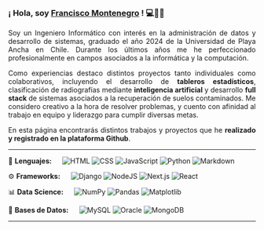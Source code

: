 ### ¡ Hola, soy [Francisco Montenegro](https://github.com/fcomontsep) ! 💻💾👋
<div align="justify">
Soy un Ingeniero Informático con interés en la administración de datos y desarrollo de sistemas, graduado el año 2024 de la Universidad de Playa Ancha en Chile. Durante los últimos años me he perfeccionado profesionalmente en campos asociados a la informática y la computación.</p>

Como experiencias destaco distintos proyectos tanto individuales como colaborativos, incluyendo el desarrollo de **tableros estadísticos**, clasificación de radiografías mediante **inteligencia artificial** y desarrollo **full stack** de sistemas asociados a la recuperación de suelos contaminados. Me considero creativo a la hora de resolver problemas, y cuento con afinidad al trabajo en equipo y liderazgo para cumplir diversas metas.

En esta página encontrarás distintos trabajos y proyectos que he **realizado y registrado en la plataforma Github**.
<hr>
</div>

💬 **Lenguajes:** &emsp; ![HTML](https://img.shields.io/badge/HTML-%23E34F26.svg?logo=html5&logoColor=white)
![CSS](https://img.shields.io/badge/CSS-639?logo=css&logoColor=fff)
![JavaScript](https://img.shields.io/badge/JavaScript-F7DF1E?logo=javascript&logoColor=000)
![Python](https://img.shields.io/badge/Python-3776AB?logo=python&logoColor=fff)
![Markdown](https://img.shields.io/badge/Markdown-%23000000.svg?logo=markdown&logoColor=white)

⚙️ **Frameworks:** &emsp; ![Django](https://img.shields.io/badge/Django-%23092E20.svg?logo=django&logoColor=white)
![NodeJS](https://img.shields.io/badge/Node.js-6DA55F?logo=node.js&logoColor=white)
![Next.js](https://img.shields.io/badge/Next.js-black?logo=next.js&logoColor=white)
![React](https://img.shields.io/badge/React-%2320232a.svg?logo=react&logoColor=%2361DAFB)

📊 **Data Science:** &emsp; ![NumPy](https://img.shields.io/badge/NumPy-4DABCF?logo=numpy&logoColor=fff)
![Pandas](https://img.shields.io/badge/Pandas-150458?logo=pandas&logoColor=fff)
![Matplotlib](https://custom-icon-badges.demolab.com/badge/Matplotlib-71D291?logo=matplotlib&logoColor=fff)

📝 **Bases de Datos:** &emsp; ![MySQL](https://img.shields.io/badge/MySQL-4479A1?logo=mysql&logoColor=fff)
![Oracle](https://custom-icon-badges.demolab.com/badge/Oracle-F80000?logo=oracle&logoColor=fff)
![MongoDB](https://img.shields.io/badge/MongoDB-%234ea94b.svg?logo=mongodb&logoColor=white)

<hr>

